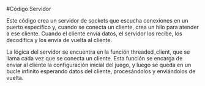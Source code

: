 #Código Servidor

Este código crea un servidor de sockets que escucha conexiones en un puerto específico y, cuando se conecta un cliente, crea un hilo para atender a ese cliente. Cuando el cliente envía datos, el servidor los recibe, los decodifica y los envía de vuelta al cliente.

La lógica del servidor se encuentra en la función threaded_client, que se llama cada vez que se conecta un cliente. Esta función se encarga de enviar al cliente la configuración inicial del juego, y luego se queda en un bucle infinito esperando datos del cliente, procesándolos y enviándolos de vuelta.


